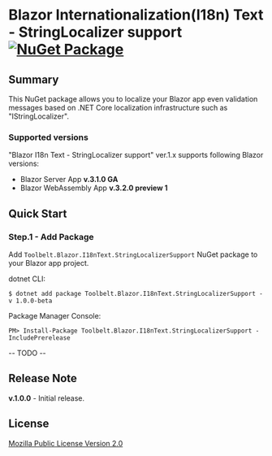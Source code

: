 # Blazor Internationalization(I18n) Text - StringLocalizer support [![NuGet Package](https://img.shields.io/nuget/v/Toolbelt.Blazor.I18nText.StringLocalizerSupport.svg)](https://www.nuget.org/packages/Toolbelt.Blazor.I18nText.StringLocalizerSupport/)

## Summary

This NuGet package allows you to localize your Blazor app even validation messages based on .NET Core localization infrastructure such as "IStringLocalizer".

### Supported versions

"Blazor I18n Text - StringLocalizer support" ver.1.x supports following Blazor versions:

- Blazor Server App **v.3.1.0 GA**
- Blazor WebAssembly App **v.3.2.0 preview 1**

## Quick Start

### Step.1 - Add Package

Add `Toolbelt.Blazor.I18nText.StringLocalizerSupport` NuGet package to your Blazor app project.

dotnet CLI:

```
$ dotnet add package Toolbelt.Blazor.I18nText.StringLocalizerSupport -v 1.0.0-beta
```

Package Manager Console:

```
PM> Install-Package Toolbelt.Blazor.I18nText.StringLocalizerSupport -IncludePrerelease
```

-- TODO --

## Release Note

**v.1.0.0** - Initial release.

## License

[Mozilla Public License Version 2.0](https://github.com/jsakamoto/Toolbelt.Blazor.I18nText.StringLocalizerSupport/blob/master/LICENSE)
